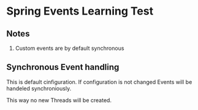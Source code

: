 # Spring Events Learning Test

## Notes
1. Custom events are by default synchronous

## Synchronous Event handling

This is default cinfiguration. If configuration is not changed Events will be handeled synchroniously. 

This way no new Threads will be created. 